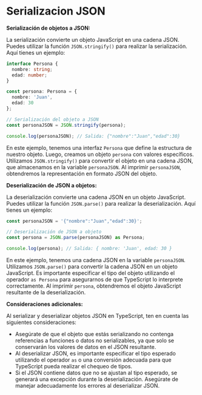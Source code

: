 # Serializacion JSON

**Serialización de objetos a JSON:**

La serialización convierte un objeto JavaScript en una cadena JSON. Puedes utilizar la función `JSON.stringify()` para realizar la serialización. Aquí tienes un ejemplo:

```typescript
interface Persona {
  nombre: string;
  edad: number;
}

const persona: Persona = {
  nombre: 'Juan',
  edad: 30
};

// Serialización del objeto a JSON
const personaJSON = JSON.stringify(persona);

console.log(personaJSON); // Salida: {"nombre":"Juan","edad":30}
```

En este ejemplo, tenemos una interfaz `Persona` que define la estructura de nuestro objeto. Luego, creamos un objeto `persona` con valores específicos. Utilizamos `JSON.stringify()` para convertir el objeto en una cadena JSON, que almacenamos en la variable `personaJSON`. Al imprimir `personaJSON`, obtendremos la representación en formato JSON del objeto.

**Deserialización de JSON a objetos:**

La deserialización convierte una cadena JSON en un objeto JavaScript. Puedes utilizar la función `JSON.parse()` para realizar la deserialización. Aquí tienes un ejemplo:

```typescript
const personaJSON = '{"nombre":"Juan","edad":30}';

// Deserialización de JSON a objeto
const persona = JSON.parse(personaJSON) as Persona;

console.log(persona); // Salida: { nombre: 'Juan', edad: 30 }
```

En este ejemplo, tenemos una cadena JSON en la variable `personaJSON`. Utilizamos `JSON.parse()` para convertir la cadena JSON en un objeto JavaScript. Es importante especificar el tipo del objeto utilizando el operador `as Persona` para asegurarnos de que TypeScript lo interprete correctamente. Al imprimir `persona`, obtendremos el objeto JavaScript resultante de la deserialización.

**Consideraciones adicionales:**

Al serializar y deserializar objetos JSON en TypeScript, ten en cuenta las siguientes consideraciones:

- Asegúrate de que el objeto que estás serializando no contenga referencias a funciones o datos no serializables, ya que solo se conservarán los valores de datos en el JSON resultante.
- Al deserializar JSON, es importante especificar el tipo esperado utilizando el operador `as` o una conversión adecuada para que TypeScript pueda realizar el chequeo de tipos.
- Si el JSON contiene datos que no se ajustan al tipo esperado, se generará una excepción durante la deserialización. Asegúrate de manejar adecuadamente los errores al deserializar JSON.
